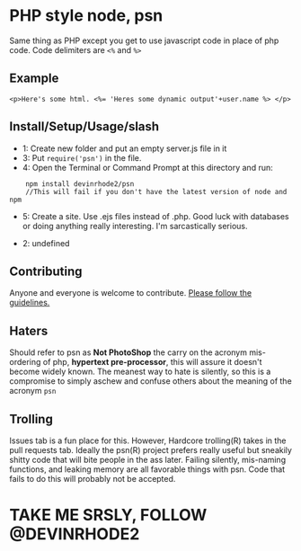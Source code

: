 # PHP style node, psn

Same thing as PHP except you get to use javascript code in place of php code. Code delimiters are `<%` and `%>`

## Example

    <p>Here's some html. <%= 'Heres some dynamic output'+user.name %> </p>

## Install/Setup/Usage/slash

* 1: Create new folder and put an empty server.js file in it
* 3: Put `require('psn')` in the file.
* 4: Open the Terminal or Command Prompt at this directory and run:
```
    npm install devinrhode2/psn
    //This will fail if you don't have the latest version of node and npm
```
* 5: Create a site. Use .ejs files instead of .php. Good luck with databases or doing anything really interesting. I'm sarcastically serious.

* 2: undefined

## Contributing

Anyone and everyone is welcome to contribute. [Please follow the guidelines.](/devinrhode/psn/blob/master/CONTRIBUTING.md)

## Haters

Should refer to psn as __Not PhotoShop__ the carry on the acronym mis-ordering of php, __hypertext pre-processor__, this will assure it doesn't become widely known. The meanest way to hate is silently, so this is a compromise to simply aschew and confuse others about the meaning of the acronym `psn`

## Trolling

Issues tab is a fun place for this. However, Hardcore trolling(R) takes in the pull requests tab. Ideally the psn(R) project prefers really useful but sneakily shitty code that will bite people in the ass later. Failing silently, mis-naming functions, and leaking memory are all favorable things with psn. Code that fails to do this will probably not be accepted.

# TAKE ME SRSLY, FOLLOW @DEVINRHODE2